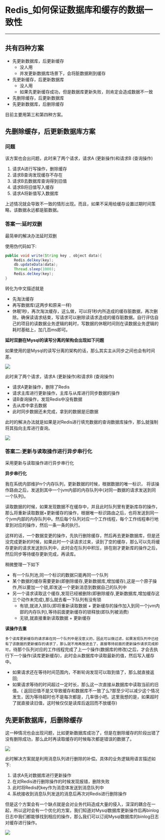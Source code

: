 # Redis_如何保证数据库和缓存的数据一致性

----

##	共有四种方案

+	先更新数据库，后更新缓存
	*	没人用
	*	并发更新数据库场景下，会将脏数据刷到缓存
+	先更新缓存，后更新数据库
	*	没人用
	*	如果先更新缓存成功，但是数据库更新失败，则肯定会造成数据不一致
+	先删除缓存，后更新数据库
+	先更新数据库，后删除缓存

目前主要用第三和第四种方案。

##	先删除缓存，后更新数据库方案

###	问题
该方案也会出问题，此时来了两个请求，请求A (更新操作)和请求B (查询操作)

1.	请求A进行写操作，删除缓存
2.	请求B查询发现缓存不存在
3.	请求B去数据库查询得到旧值
4.	请求B将旧值写入缓存
5.	请求A将新值写入数据库

上述情况就会导致不一致的情形出现。而且，如果不采用给缓存设置过期时间策略，该数据永远都是脏数据。

###	答案一:延时双删

最简单的解决办法延时双删

使用伪代码如下:

```java
public void write(String key , object data){
	Redis.delkey(key);
	db.updateData(data);
	Thread.sleep(1000);
	Redis.delkey(key);
}
```

转化为中文描述就是

+	先淘汰缓存
+	再写数据库(这两步和原来一样)
+	休眠1秒，再次淘汰缓存，这么做，可以将1秒内所造成的缓存脏数据，再次删除。确保读请求结束，写请求可以删除读请求造成的缓存脏数据。自行评估自己的项目的读数据业务逻辑的耗时，写数据的休眠时间则在读数据业务逻辑的耗时基础上，加几百ms即可。

**延时双删在Mysql的读写分离的架构会出现如下问题**

如果使用的是Mysql的读写分离的架构的话，那么其实主从同步之间也会有时间差。

![](../images/2022/03/20220314224856.png)

此时来了两个请求，请求A (更新操作)和请求B (查询操作)

+	请求A更新操作，删除了Redis
+	请求主库进行更新操作，主库与从库进行同步数据的操作
+	请B查询操作，发现Redis中没有数据
+	去从库中拿去数据
+	此时同步数据还未完成，拿到的数据是旧数据

此时的解决办法就是如果是对Redis进行填充数据的查询数据库操作，那么就强制将其指向主库进行查询。

![](../images/2022/03/20220314225316.png)


###	答案二:更新与读取操作进行异步串行化

采用更新与读取操作进行异步串行化

**异步串行化**

我在系统内部维护n个内存队列，更新数据的时候，根据数据的唯一标识， 将该操作路由之后，发送到其中一个jvm内部的内存队列中(对同一数据的请求发送到同一个队列)。

读取数据的时候，如果发现数据不在缓存中，并且此时队列里有更新库存的操作，那么将重新读取数据+更新缓存的操作，根据唯一标识路由之后，也将发送到同一个jvm内部的内存队列中。然后每个队列对应一个工作线程，每个工作线程串行地拿到对应的操作，然后一条一条的执行。

这样的话，一个数据变更的操作，先执行删除缓存，然后再去更新数据库，但是还没完成更新的时候，如果此时一个读请求过来，读到了空的缓存，那么可以先将缓存更新的请求发送到队列中，此时会在队列中积压，排在刚才更新库的操作之后，然后同步等待缓存更新完成，再读库。

稍微整理一下如下
+	有一个队列池,同一个标识的数据只能再同一个队列
+	某个数据的缓存需要更新(即删除缓存,更新数据库,增加缓存),这是一个原子操作,所以要加一个锁,即发送一个更新消息到数据自己的队列中
+	另一个请求读取这个缓存,发现已经被删除(即删除缓存,更新数据库,增加缓存这三个动作未完成),那么就去看一下队列有没有锁
	*	有锁,就进入排队(即将重新读取数据 + 更新缓存的操作加入到同一个jvm内部的内存队列),等待前面更新缓存的锁释放(即队列被消费)
	*	无锁,就直接重新读取数据 + 更新缓存

**读操作去重**

`多个读库更新缓存的请求串在同一个队列中是没意义的，因此可以做过滤，如果发现队列中已经有了该数据的更新缓存的请求了，那么就不用再放进去了，直接等待前面的更新操作请求完成即可`，待那个队列对应的工作线程完成了上一个操作(数据库的修改)之后，才会去执行下一个操作(读库更新缓存)，此时会从数据库中读取最新的值，然后写入缓存中。

+	如果请求还在等待时间范围内，不断轮询发现可以取到值了，那么就直接返回;
+	如果请求等待的时间超过一定时长，那么这一次直接从数据库中读取当前的旧值。( 返回旧值不是又导致缓存和数据库不一致了么?那至少可以减少这个情况发生，因为等待超时也不是每次都是，几率很小吧。这里我想的是，如果超时了就直接读旧值，这时候仅仅是读库后返回而不放缓存)

##	先更新数据库，后删除缓存

这一种情况也会出现问题，比如更新数据库成功了，但是在删除缓存的阶段出错了没有删除成功，那么此时再读取缓存的时候每次都是错误的数据了。

![](../images/2022/03/20220314231536.png)

此时解决方案就是利用消息队列进行删除的补偿。具体的业务逻辑用语言描述如下:

1. 请求A先对数据库进行更新操作
2. 在对Redis进行删除操作的时候发现报错，删除失败
3. 此时将Redis的key作为消息体发送到消息队列中
4. 系统接收到消息队列发送的消息后再次对Redis进行删除操作

但是这个方案会有一个缺点就是会对业务代码造成大量的侵入，深深的耦合在一起，所以这时会有一个优化的方案，我们知道对Mysql数据库更新操作后再binlog日志中我们都能够找到相应的操作，那么我们可以订阅Mysql数据库的binlog日志对缓存进行操作。

![](../images/2022/03/20220314231712.png)





